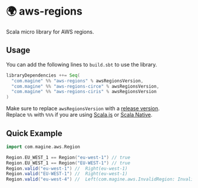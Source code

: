 # :earth_africa: aws-regions

Scala micro library for AWS regions.

## Usage

You can add the following lines to `build.sbt` to use the library.

```scala
libraryDependencies ++= Seq(
  "com.magine" %% "aws-regions" % awsRegionsVersion,
  "com.magine" %% "aws-regions-circe" % awsRegionsVersion,
  "com.magine" %% "aws-regions-ciris" % awsRegionsVersion
)
```

Make sure to replace `awsRegionsVersion` with a [release version](https://github.com/maginepro/aws-regions/releases).<br>
Replace `%%` with `%%%` if you are using [Scala.js](https://www.scala-js.org) or [Scala Native](https://scala-native.org).

## Quick Example

```scala
import com.magine.aws.Region

Region.EU_WEST_1 == Region("eu-west-1") // true
Region.EU_WEST_1 == Region("EU-WEST-1") // true
Region.valid("eu-west-1") //  Right(eu-west-1)
Region.valid("EU-WEST-1") //  Right(eu-west-1)
Region.valid("eu-west-4") //  Left(com.magine.aws.InvalidRegion: Invalid region: eu-west-4)
```
